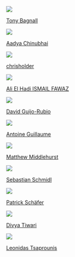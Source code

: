 <!-- Generated by generate_developer_table.py -->
<div class='aeon-teams-container'>
<div>
<a href='https://github.com/TonyBagnall'><img src='https://avatars.githubusercontent.com/u/9594042?v=4' class='avatar' /></a> <br />
<p><a href='https://github.com/TonyBagnall'>Tony Bagnall</a></p>
</div>
<div>
<a href='https://github.com/aadya940'><img src='https://avatars.githubusercontent.com/u/77720426?v=4' class='avatar' /></a> <br />
<p><a href='https://github.com/aadya940'>Aadya Chinubhai</a></p>
</div>
<div>
<a href='https://github.com/chrisholder'><img src='https://avatars.githubusercontent.com/u/4674372?v=4' class='avatar' /></a> <br />
<p><a href='https://github.com/chrisholder'>chrisholder</a></p>
</div>
<div>
<a href='https://github.com/hadifawaz1999'><img src='https://avatars.githubusercontent.com/u/54309336?v=4' class='avatar' /></a> <br />
<p><a href='https://github.com/hadifawaz1999'>Ali El Hadi ISMAIL FAWAZ</a></p>
</div>
<div>
<a href='https://github.com/dguijo'><img src='https://avatars.githubusercontent.com/u/47889499?v=4' class='avatar' /></a> <br />
<p><a href='https://github.com/dguijo'>David Guijo-Rubio</a></p>
</div>
<div>
<a href='https://github.com/baraline'><img src='https://avatars.githubusercontent.com/u/10759117?v=4' class='avatar' /></a> <br />
<p><a href='https://github.com/baraline'>Antoine Guillaume</a></p>
</div>
<div>
<a href='https://github.com/MatthewMiddlehurst'><img src='https://avatars.githubusercontent.com/u/25731235?v=4' class='avatar' /></a> <br />
<p><a href='https://github.com/MatthewMiddlehurst'>Matthew Middlehurst</a></p>
</div>
<div>
<a href='https://github.com/SebastianSchmidl'><img src='https://avatars.githubusercontent.com/u/10573700?v=4' class='avatar' /></a> <br />
<p><a href='https://github.com/SebastianSchmidl'>Sebastian Schmidl</a></p>
</div>
<div>
<a href='https://github.com/patrickzib'><img src='https://avatars.githubusercontent.com/u/7783034?v=4' class='avatar' /></a> <br />
<p><a href='https://github.com/patrickzib'>Patrick Schäfer</a></p>
</div>
<div>
<a href='https://github.com/itsdivya1309'><img src='https://avatars.githubusercontent.com/u/108270861?v=4' class='avatar' /></a> <br />
<p><a href='https://github.com/itsdivya1309'>Divya Tiwari</a></p>
</div>
<div>
<a href='https://github.com/ltsaprounis'><img src='https://avatars.githubusercontent.com/u/64217214?v=4' class='avatar' /></a> <br />
<p><a href='https://github.com/ltsaprounis'>Leonidas Tsaprounis</a></p>
</div>
</div>
